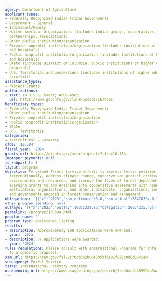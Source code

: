 ```yaml
---
agency: Department of Agriculture
applicant_types:
- Federally Recognized Indian Tribal Governments
- Government - General
- Individual/Family
- Native American Organizations (includes Indian groups, cooperatives, corporations,
  partnerships, associations)
- Other public institution/organization
- Private nonprofit institution/organization (includes institutions of higher education
  and hospitals)
- Public nonprofit institution/organization (includes institutions of higher education
  and hospitals)
- State (includes District of Columbia, public institutions of higher education and
  hospitals)
- U.S. Territories and possessions (includes institutions of higher education and
  hospitals)
assistance_types:
- Project Grants
authorizations:
- text: 16 U.S.C. &sect; 4501-4505.
  url: https://www.govinfo.gov/link/uscode/16/4501
beneficiary_types:
- Federally Recognized Indian Tribal Governments
- Other public institution/organization
- Private nonprofit institution/organization
- Public nonprofit institution/organization
- State
- U.S. Territories
categories:
- Agricultural - Forestry
cfda: '10.684'
fiscal_year: '2024'
grants_url: https://grants.gov/search-grants?cfda=10.684
improper_payments: null
is_subpart_f: 1
layout: program
objective: To extend Forest Service efforts to improve forest policies and practices
  internationally, address climate change, conserve and protect critical global forest
  environments and resources, and improve the lives of forest-dependent peoples by
  awarding grants to and entering into cooperative agreements with nonprofit organizations,
  multilateral organizations, and other individuals, organizations, institutions,
  and governments engaged in forest conservation and management.
obligations: '[{"x":"2023","sam_estimate":0.0,"sam_actual":55470394.0,"usa_spending_actual":24988147.89},{"x":"2024","sam_estimate":0.0,"sam_actual":25212478.0,"usa_spending_actual":25406413.96},{"x":"2025","sam_estimate":0.0,"sam_actual":30000000.0,"usa_spending_actual":829677.32}]'
other_program_spending: null
outlays: '[{"x":"2023","outlay":10332339.25,"obligation":20264215.43},{"x":"2024","outlay":1703234.71,"obligation":13524379.1},{"x":"2025","outlay":0.0,"obligation":355207.58}]'
permalink: /program/10.684.html
popular_name: ''
program_type: assistance_listing
results:
- description: Approximately 100 applications were awarded.
  year: '2023'
- description: 77 applications were awarded.
  year: '2024'
rules_regulations: Please consult with International Programs for information relevant
  to a specific proposal.
sam_url: https://sam.gov/fal/2c70db6b2b064505bf6e81f878c0d6d0/view
sub-agency: Forest Service
title: International Forestry Programs
usaspending_url: https://www.usaspending.gov/search/?hash=adc46999ea9aa811d4c1b2b6b2f40710
---
```

